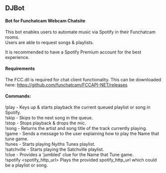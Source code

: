## DJBot

#### Bot for Funchatcam Webcam Chatsite

This bot enables users to automate music via Spotify in their Funchatcam rooms.<br>
Users are able to request songs & playlists.

It is recommended to have a Spotify Premium account for the best experience.

#### Requirements

The FCC.dll is required for chat client functionality.
This can be downloaded here: https://github.com/funchatcam/FCCAPI-NET/releases

#### Commands:

!play - Keys up & starts playback the current queued playlist or song in Spotify.<br>
!skip - Skips to the next song in the queue.<br>
!stop - Stops playback & drops the mic.<br>
!song - Returns the artist and song title of the track currently playing.<br>
!game - Sends a message to the user explaining how to play the Name that tune game.<br>
!tunes - Starts playing Nyiths Tunes playlist.<br>
!satchville - Starts playing the Satchville playlist.<br>
!clue - Provides a 'jumbled' clue for the Name that Tune game.<br>
!spotify <spotify_http_url> Plays the provided spotify_http_url which could be a playlist or song.<br>